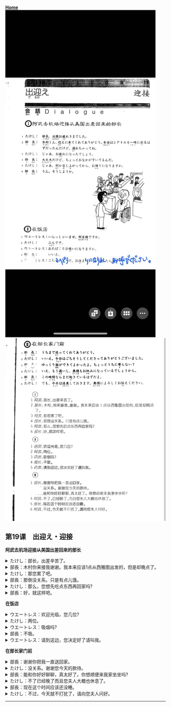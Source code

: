 **[Home](../Menu.md)**
![](src/19-1.JPG)
![](src/19-2.PNG)
## 第19课　出迎え・迎接
**阿武去机场迎接从美国出差回来的部长**
<details>
<summary>
たけし：部长，出差辛苦了。</summary>

部長、出張　お疲れ様でした。
</details>

<details>
<summary>
部長：木村你来接我谢谢。我本来应该1点从西雅图出发的，但是却晚点了。</summary>

木村くん、迎えに　来てくれて　ありがとう。本当は　シアトルを　一時に　出る　はずだったんだ　けど、遅れちゃって　ね。
</details>

<details>
<summary>
たけし：那您累了吧。</summary>

じゃあ、お疲れになった　でしょう。
</details>

<details>
<summary>
部長：那倒没关系。只是有点儿饿。</summary>

大丈夫だ　けど、ちょっと　お腹が　すいてるんだ。
</details>

<details>
<summary>
たけし：那么，您想先吃点东西再回家吗?</summary>

じゃあ、何か　召し上がって　から、お帰り　なりますか。
</details>

<details>
<summary>
部長：好，就这样吧。</summary>

うん。そう　しようか。
</details>

**在饭店**
<details>
<summary>
ウエートレス：欢迎光临，您几位?</summary>

いらっしゃいませ。何名様ですか。
</details>

<details>
<summary>
たけし：两位。</summary>

二人です。
</details>

<details>
<summary>
ウエートレス：吸烟吗?</summary>

おタバコを　お吸いに　なりますか。
</details>

<details>
<summary>
部長：不吸。</summary>

いいえ。
</details>

<details>
<summary>
ウエートレス：请到这边，您决定好了请叫我。</summary>

こちらへ　どうぞ。お決まりに　なりまし　たら、お呼び　ください。
</details>

**在部长家门前**
<details>
<summary>
部長：谢谢你把我一直送回家。</summary>

うちまで　送って　くれて　ありがとう。
</details>

<details>
<summary>
たけし：没关系。谢谢您今天的款待。</summary>

いいえ。今日は　ごちそうして　くださって　ありがとう　ございました。
</details>

<details>
<summary>
部長：能和你好好聊聊，真太好了。你想顺便来我家坐坐吗?</summary>

ゆっくり　話が　できて　よかったよ。ちょっと　うちに　よらない？
</details>

<details>
<summary>
たけし：不了已经晚了而且您夫人大概也休息了。</summary>

いえ。もう遅いし、奥様も　お休みに　なっている　でしょう　から。
</details>

<details>
<summary>
部長：现在这个时间应该还没睡。</summary>

この時間なら　まで起きている　はずだよ。
</details>

<details>
<summary>
たけし：不过，今天就不打扰了，请向您夫人问好。</summary>

でも、今日は　遠慮して　おきます。奥様に　よろしく　お伝え　ください。
</details>

---
